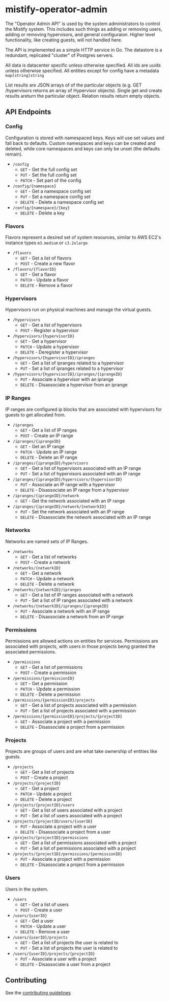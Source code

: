 mistify-operator-admin
======================

The "Operator Admin API" is used by the system administrators to control the Mistify system. This includes such things as adding or removing users, adding or removing hypervisors, and general configuraion. Higher level functionality, like creating guests, will not handled here.

The API is implemented as a simple HTTP service in Go. The datastore is a redundant, replicated "cluster" of Postgres servers.

All data is datacenter specific unless otherwise specified. All ids are uuids unless otherwise specified. All entities except for config have a metadata `map[string]string`

List results are JSON arrays of of the particular objects (e.g. GET /hypervisors returns an array of Hypervisor objects). Single get and create results areturn the particular object. Relation results return empty objects.

## API Endpoints

### Config
Configuration is stored with namespaced keys. Keys will use set values and fall back to defaults. Custom namespaces and keys can be created and deleted, while core namespaces and keys can only be unset (the defaults remain).

* `/config`
    * `GET` - Get the full config set
    * `PUT` - Set the full config set
    * `PATCH` - Set part of the config
* `/config/{namespace}`
    * `GET` - Get a namespace config set
    * `PUT` - Set a namespace config set
    * `DELETE` - Delete a namespace config set
* `/config/{namespace}/{key}`
    * `DELETE` - Delete a key

### Flavors
Flavors represent a desired set of system resources, similar to AWS EC2's instance types `m3.medium` or `c3.2xlarge`

* `/flavors`
    * `GET` - Get a list of flavors
    * `POST` - Create a new flavor
* `/flavors/{flavorID}`
    * `GET` - Get a flavor
    * `PATCH` - Update a flavor
    * `DELETE` - Remove a flavor

### Hypervisors
Hypervisors run on physical machines and manage the virtual guests.

* `/hypervisors`
    * `GET` - Get a list of hypervisors
    * `POST` - Register a hypervisor
* `/hypervisors/{hypervisorID}`
    * `GET` - Get a hypervisor
    * `PATCH` - Update a hypervisor
    * `DELETE` - Deregister a hypervisor
* `/hypervisors/{hypervisorID}/ipranges`
    * `GET` - Get a list of ipranges related to a hypervisor
    * `PUT` - Set a list of ipranges related to a hypervisor
* `/hypervisors/{hypervisorID}/ipranges/{iprangeID}`
    * `PUT` - Associate a hypervisor with an iprange
    * `DELETE` - Disassociate a hypervisor from an iprange

### IP Ranges
IP ranges are configured ip blocks that are associated with hypervisors for guests to get allocated from.

* `/ipranges`
    * `GET` - Get a list of IP ranges
    * `POST` - Create an IP range
* `/ipranges/{iprangeID}`
    * `GET` - Get an IP range
    * `PATCH` - Update an IP range
    * `DELETE` - Delete an IP range
* `/ipranges/{iprangeID}/hypervisors`
    * `GET` - Get a list of hypervisors associated with an IP range
    * `PUT` - Set a list of hypervisors associated with an IP range
* `/ipranges/{iprangeID}/hypervisors/{hypervisorID}`
    * `PUT` - Associate an IP range with a hypervisor
    * `DELETE` - Disassociate an IP range from a hypervisor
* `/ipranges/{iprangeID}/network`
    * `GET` - Get the network associated with an IP range
* `/ipranges/{iprangeID}/network/{networkID}`
    * `PUT` - Set the network associated with an IP range
    * `DELETE` - Disassociate the network associated with an IP range

### Networks
Networks are named sets of IP Ranges.

* `/networks`
    * `GET` - Get a list of networks
    * `POST` - Create a network
* `/networks/{networkID}`
    * `GET` - Get a network
    * `PATCH` - Update a network
    * `DELETE` - Delete a network
* `/networks/{networkID}/ipranges`
    * `GET` - Get a list of IP ranges associated with a network
    * `PUT` - Set a list of IP ranges associated with a network
* `/networks/{networkID}/ipranges/{iprangeID}`
    * `PUT` - Associate a network with an IP range
    * `DELETE` - Disassociate a network from an IP range

### Permissions
Permissions are allowed actions on entities for services. Permissions are associated with projects, with users in those projects being granted the associated permissions.

* `/permissions`
    * `GET` - Get a list of permissions
    * `POST` - Create a permission
* `/permissions/{permissionID}`
    * `GET` - Get a permission
    * `PATCH` - Update a permission
    * `DELETE` - Delete a permission
* `/permissions/{permissionID}/projects`
    * `GET` - Get a list of projects associated with a permission
    * `PUT` - Set a list of projects associated with a permission
* `/permissions/{permissionID}/projects/{projectID}`
    * `GET` - Associate a project with a permission
    * `DELETE` - Disassociate a project from a permission

### Projects
Projects are groups of users and are what take ownership of entities like guests.

* `/projects`
    * `GET` - Get a list of projects
    * `POST` - Create a project
* `/projects/{projectID}`
    * `GET` - Get a project
    * `PATCH` - Update a project
    * `DELETE` - Delete a project
* `/projects/{projectID}/users`
    * `GET` - Get a list of users associated with a project
    * `PUT` - Set a list of users associated with a project
* `/projects/{projectID/users/{userID}`
    * `PUT` - Associate a project with a user
    * `DELETE` - Disassociate a project from a user
* `/projects/{projectID}/permissions`
    * `GET` - Get a list of permissions associated with a project
    * `PUT` - Set a list of permissions associated with a project
* `/projects/{projectID}/permissions/{permissionID}`
    * `PUT` - Associate a project with a permission
    * `DELETE` - Disassociate a project from a permission

### Users
Users in the system.

* `/users`
    * `GET` - Get a list of users
    * `POST` - Create a user
* `/users/{userID}`
    * `GET` - Get a user
    * `PATCH` - Update a user
    * `DELETE` - Remove a user
* `/users/{userID}/projects`
    * `GET` - Get a list of projects the user is related to
    * `PUT` - Set a list of projects the user is related to
* `/users/{userID}/projects/{projectID}`
    * `PUT` - Associate a user with a project
    * `DELETE` - Disassociate a user from a project

## Contributing

See the [contributing guidelines](./CONTRIBUTING.md)
